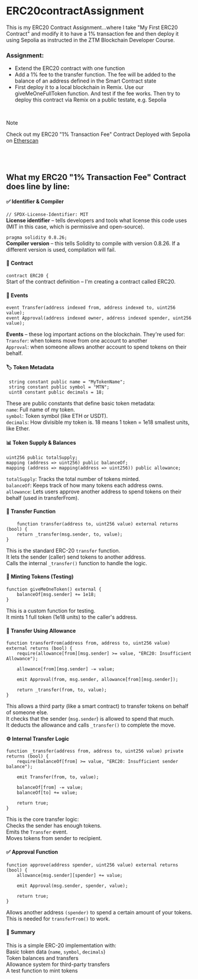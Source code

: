 # ERC20contractAssignment
This is my ERC20 Contract Assignment...where I take "My First ERC20 Contract" and modify it to have a 1% transaction fee and then deploy it using Sepolia as instructed in the ZTM Blockchain Developer Course.

### Assignment: 
- Extend the ERC20 contract with one function
- Add a 1% fee to the transfer function. The fee will be added to the balance of an address defined in the Smart Contract state
- First deploy it to a local blockchain in Remix. Use our giveMeOneFullToken function. And test if the fee works. Then try to deploy this contract via Remix on a public testate, e.g. Sepolia

<br>  

> [!NOTE]
> Check out my ERC20 "1% Transaction Fee" Contract Deployed with Sepolia
> on [Etherscan](https://sepolia.etherscan.io/tx/0x2451f9fff426a51e6d6982eddb171febc1274d123958d410f58efbe74d3a1bd3)
<br>
<br>

## What my ERC20 "1% Transaction Fee" Contract does line by line:  

#### ✅ Identifier & Compiler  
``` // SPDX-License-Identifier: MIT ```\
**License identifier** – tells developers and tools what license this code uses (MIT in this case, which is permissive and open-source).

``` pragma solidity 0.8.26; ```\
**Compiler version** – this tells Solidity to compile with version 0.8.26. If a different version is used, compilation will fail.

#### 📝 Contract  
``` contract ERC20 { ```  
Start of the contract definition – I'm creating a contract called ERC20.

#### 🔔 Events   
``` 
event Transfer(address indexed from, address indexed to, uint256 value);
event Approval(address indexed owner, address indexed spender, uint256 value);
```
**Events** – these log important actions on the blockchain. They're used for: \
``` Transfer ```: when tokens move from one account to another \
``` Approval ```: when someone allows another account to spend tokens on their behalf.

#### 🏷️ Token Metadata  
```
 string constant public name = "MyTokenName"; 
 string constant public symbol = "MTN"; 
 uint8 constant public decimals = 18; 
```
These are public constants that define basic token metadata:\
``` name ```: Full name of my token.\
``` symbol ```: Token symbol (like ETH or USDT).\
``` decimals ```: How divisible my token is. 18 means 1 token = 1e18 smallest units, like Ether.  

#### 📊 Token Supply & Balances  
``` 
uint256 public totalSupply; 
mapping (address => uint256) public balanceOf; 
mapping (address => mapping(address => uint256)) public allowance;
``` 
``` totalSupply ```: Tracks the total number of tokens minted.  
``` balanceOf ```: Keeps track of how many tokens each address owns.  
``` allowance ```: Lets users approve another address to spend tokens on their behalf (used in transferFrom).  

#### 💸 Transfer Function
```
    function transfer(address to, uint256 value) external returns (bool) {
    return _transfer(msg.sender, to, value);
}
```
This is the standard ERC-20 ```transfer``` function.  
It lets the sender (caller) send tokens to another address.  
Calls the internal ```_transfer()``` function to handle the logic.  

#### 🎁 Minting Tokens (Testing)
```
function giveMeOneToken() external {
    balanceOf[msg.sender] += 1e18;
}
```
This is a custom function for testing.  
It mints 1 full token (1e18 units) to the caller's address.  

#### 🏦 Transfer Using Allowance  
```
function transferFrom(address from, address to, uint256 value) external returns (bool) {
    require(allowance[from][msg.sender] >= value, "ERC20: Insufficient Allowance"); 
    
    allowance[from][msg.sender] -= value;
    
    emit Approval(from, msg.sender, allowance[from][msg.sender]);

    return _transfer(from, to, value);
}
```
This allows a third party (like a smart contract) to transfer tokens on behalf of someone else.  
It checks that the sender (```msg.sender```) is allowed to spend that much.  
It deducts the allowance and calls ```_transfer()``` to complete the move.  

#### ⚙️ Internal Transfer Logic
```
function _transfer(address from, address to, uint256 value) private returns (bool) {
    require(balanceOf[from] >= value, "ERC20: Insufficient sender balance");

    emit Transfer(from, to, value);

    balanceOf[from] -= value;
    balanceOf[to] += value;

    return true;
}
```
This is the core transfer logic:  
Checks the sender has enough tokens.  
Emits the ```Transfer``` event.  
Moves tokens from sender to recipient.  

#### ✅ Approval Function
```
function approve(address spender, uint256 value) external returns (bool) {
    allowance[msg.sender][spender] += value;

    emit Approval(msg.sender, spender, value);

    return true;
}
```
Allows another address ```(spender)``` to spend a certain amount of your tokens.
This is needed for ```transferFrom()``` to work.

#### 📌 Summary  

This is a simple ERC-20 implementation with:  
Basic token data (```name```, ```symbol```, ```decimals```)  
Token balances and transfers  
Allowance system for third-party transfers  
A test function to mint tokens  

